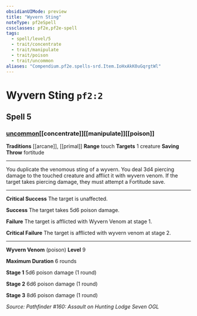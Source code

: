 ```yaml
---
obsidianUIMode: preview
title: "Wyvern Sting"
noteType: pf2eSpell
cssclasses: pf2e,pf2e-spell
tags:
  - spell/level/5
  - trait/concentrate
  - trait/manipulate
  - trait/poison
  - trait/uncommon
aliases: "Compendium.pf2e.spells-srd.Item.IoHxAkK0uGqrgtWl" 
---
```

# Wyvern Sting  `pf2:2`  
## Spell 5
### [uncommon](uncommon "Uncommon Rarity Trait")[[concentrate]][[manipulate]][[poison]]
**Traditions** [[arcane]], [[primal]]
**Range** touch
**Targets** 1 creature
**Saving Throw**  fortitude
* * * 
You duplicate the venomous sting of a wyvern. You deal 3d4 piercing damage to the touched creature and afflict it with wyvern venom. If the target takes piercing damage, they must attempt a Fortitude save.

* * *

**Critical Success** The target is unaffected.

**Success** The target takes 5d6 poison damage.

**Failure** The target is afflicted with Wyvern Venom at stage 1.

**Critical Failure** The target is afflicted with wyvern venom at stage 2.

* * *

**Wyvern Venom** (poison) **Level** 9

**Maximum Duration** 6 rounds

**Stage 1** 5d6 poison damage (1 round)

**Stage 2** 6d6 poison damage (1 round)

**Stage 3** 8d6 poison damage (1 round)

*Source: Pathfinder #160: Assault on Hunting Lodge Seven*
*OGL*